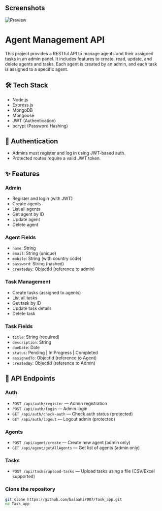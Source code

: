 ## Screenshots

![Preview](./frontend/assets/preview.png)
# Agent Management API

This project provides a RESTful API to manage agents and their assigned tasks in an admin panel. It includes features to create, read, update, and delete agents and tasks. Each agent is created by an admin, and each task is assigned to a specific agent.

## 🛠 Tech Stack

- Node.js
- Express.js
- MongoDB
- Mongoose
- JWT (Authentication)
- bcrypt (Password Hashing)

## 🔐 Authentication

- Admins must register and log in using JWT-based auth.
- Protected routes require a valid JWT token.

## ✨ Features

### Admin
- Register and login (with JWT)
- Create agents
- List all agents
- Get agent by ID
- Update agent
- Delete agent

### Agent Fields
- `name`: String
- `email`: String (unique)
- `mobile`: String (with country code)
- `password`: String (hashed)
- `createdBy`: ObjectId (reference to admin)

### Task Management
- Create tasks (assigned to agents)
- List all tasks
- Get task by ID
- Update task details
- Delete task

### Task Fields
- `title`: String (required)
- `description`: String
- `dueDate`: Date
- `status`: Pending | In Progress | Completed
- `assignedTo`: ObjectId (reference to Agent)
- `createdBy`: ObjectId (reference to Admin)

## 🔗 API Endpoints

### Auth
- `POST /api/auth/register` — Admin registration
- `POST /api/auth/login` — Admin login
- `GET /api/auth/check-auth` — Check auth status (protected)
- `GET /api/auth/logout` — Logout admin (protected)

### Agents
- `POST /api/agent/create` — Create new agent (admin only)
- `GET /api/agent/getAllAgents` — Get list of agents (admin only)

### Tasks
- `POST /api/tasks/upload-tasks` — Upload tasks using a file (CSV/Excel supported)

### Clone the repository

```bash
git clone https://github.com/balaahir007/Task_app.git
cd Task_app
